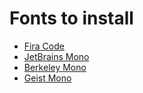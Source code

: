# Fonts to install

- [Fira Code](https://github.com/tonsky/FiraCode)
- [JetBrains Mono](https://www.jetbrains.com/pt-br/lp/mono/)
- [Berkeley Mono](https://berkeleygraphics.com/typefaces/berkeley-mono/)
- [Geist Mono](https://vercel.com/font/mono)